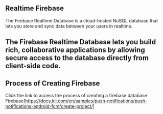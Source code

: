 ## Realtime Firebase
 The Firebase Realtime Database is a cloud-hosted NoSQL database that lets you store and sync data between your users in realtime.

## The Firebase Realtime Database lets you build rich, collaborative applications by allowing secure access to the database directly from client-side code.

## Process of Creating Firebase
Click the link to access the process of creating a firebase database
Firebase[https://docs.kii.com/en/samples/push-notifications/push-notifications-android-fcm/create-project/]

